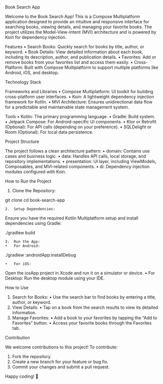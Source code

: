 Book Search App

Welcome to the Book Search App! This is a Compose Multiplatform application designed to provide an intuitive and responsive interface for searching books, viewing details, and managing your favorite books. The project utilizes the Model-View-Intent (MVI) architecture and is powered by Koin for dependency injection.

Features
•	Search Books: Quickly search for books by title, author, or keyword.
•	Book Details: View detailed information about each book, including its description, author, and publication details.
•	Favorites: Add or remove books from your favorites list and access them easily.
•	Cross-Platform: Built with Compose Multiplatform to support multiple platforms like Android, iOS, and desktop.

Technology Stack

Frameworks and Libraries
•	Compose Multiplatform: UI toolkit for building cross-platform user interfaces.
•	Koin: A lightweight dependency injection framework for Kotlin.
•	MVI Architecture: Ensures unidirectional data flow for a predictable and maintainable state management system.

Tools
•	Kotlin: The primary programming language.
•	Gradle: Build system.
•	Jetpack Compose: For Android-specific UI components.
•	Ktor or Retrofit (Optional): For API calls (depending on your preference).
•	SQLDelight or Room (Optional): For local data persistence.

Project Structure

The project follows a clean architecture pattern:
•	domain: Contains use cases and business logic.
•	data: Handles API calls, local storage, and repository implementations.
•	presentation: UI layer, including ViewModels, Composables, and MVI-related components.
•	di: Dependency injection modules configured with Koin.

How to Run the Project
1.	Clone the Repository:

git clone <repository-url>
cd book-search-app


	2.	Setup Dependencies:
Ensure you have the required Kotlin Multiplatform setup and install dependencies using Gradle:

./gradlew build


	3.	Run the App:
	•	For Android:

./gradlew :androidApp:installDebug


	•	For iOS:
Open the iosApp project in Xcode and run it on a simulator or device.
•	For Desktop:
Run the desktop module using your IDE.

How to Use
1.	Search for Books:
•	Use the search bar to find books by entering a title, author, or keyword.
2.	View Details:
•	Tap on a book from the search results to view its detailed information.
3.	Manage Favorites:
•	Add a book to your favorites by tapping the “Add to Favorites” button.
•	Access your favorite books through the Favorites tab.

Contribution

We welcome contributions to this project! To contribute:
1.	Fork the repository.
2.	Create a new branch for your feature or bug fix.
3.	Commit your changes and submit a pull request.

Happy coding! 🚀